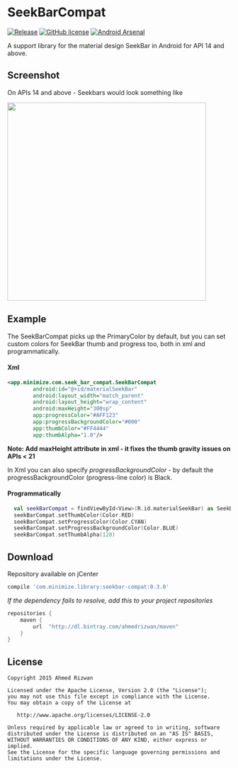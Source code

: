 # SeekBarCompat

[![Release](https://img.shields.io/badge/jCenter-0.3.0-brightgreen.svg)](https://bintray.com/sbrukhanda/maven/FragmentViewPager)
[![GitHub license](https://img.shields.io/badge/license-Apache%20Version%202.0-blue.svg)](https://github.com/sbrukhanda/fragmentviewpager/blob/master/LICENSE.txt)
[![Android Arsenal](https://img.shields.io/badge/Android%20Arsenal-SeekBarCompat-green.svg?style=flat)](https://android-arsenal.com/details/1/2084)


A support library for the material design SeekBar in Android for API 14 and above.

## Screenshot

On APIs 14 and above - Seekbars would look something like

<img src="https://raw.githubusercontent.com/ahmedrizwan/SeekBarCompat/master/app/src/main/res/drawable/seekbarcompat.gif" width="448" />

## Example
The SeekBarCompat picks up the PrimaryColor by default, but you can set custom colors for SeekBar thumb and progress too, both in xml and programmatically.
#### Xml 

```xml
<app.minimize.com.seek_bar_compat.SeekBarCompat
        android:id="@+id/materialSeekBar"
        android:layout_width="match_parent"
        android:layout_height="wrap_content"
        android:maxHeight="300sp"
        app:progressColor="#AFF123"
        app:progressBackgroundColor="#000"
        app:thumbColor="#FF4444"
        app:thumbAlpha="1.0"/>
```
**Note: Add maxHeight attribute in xml - it fixes the thumb gravity issues on APIs < 21**

In Xml you can also specify *progressBackgroundColor* - by default the progressBackgroundColor (progress-line color) is Black.

#### Programmatically
```kotlin
  val seekBarCompat = findViewById<View>(R.id.materialSeekBar) as SeekBarCompat
  seekBarCompat.setThumbColor(Color.RED)
  seekBarCompat.setProgressColor(Color.CYAN)
  seekBarCompat.setProgressBackgroundColor(Color.BLUE)
  seekBarCompat.setThumbAlpha(128)
```

## Download 
Repository available on jCenter

```groovy
compile 'com.minimize.library:seekbar-compat:0.3.0'
```
*If the dependency fails to resolve, add this to your project repositories*
```groovy
repositories {
    maven {
        url  "http://dl.bintray.com/ahmedrizwan/maven" 
    }
}
```

## License 
```
Copyright 2015 Ahmed Rizwan

Licensed under the Apache License, Version 2.0 (the "License");
you may not use this file except in compliance with the License.
You may obtain a copy of the License at

   http://www.apache.org/licenses/LICENSE-2.0

Unless required by applicable law or agreed to in writing, software
distributed under the License is distributed on an "AS IS" BASIS,
WITHOUT WARRANTIES OR CONDITIONS OF ANY KIND, either express or implied.
See the License for the specific language governing permissions and
limitations under the License.
```

